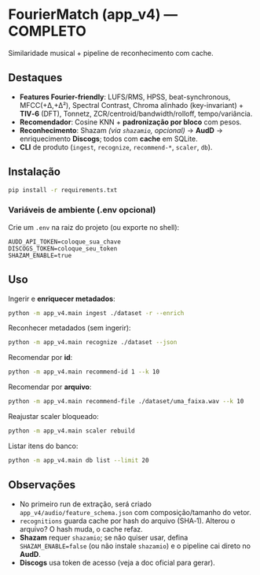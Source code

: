 
# FourierMatch (app_v4) — COMPLETO

Similaridade musical + pipeline de reconhecimento com cache.

## Destaques
- **Features Fourier-friendly**: LUFS/RMS, HPSS, beat-synchronous, MFCC(+Δ,+Δ²), Spectral Contrast, Chroma alinhado (key-invariant) + **TIV‑6** (DFT), Tonnetz, ZCR/centroid/bandwidth/rolloff, tempo/variância.
- **Recomendador**: Cosine KNN + **padronização por bloco** com pesos.
- **Reconhecimento**: Shazam *(via `shazamio`, opcional)* → **AudD** → enriquecimento **Discogs**; todos com **cache** em SQLite.
- **CLI** de produto (`ingest`, `recognize`, `recommend-*`, `scaler`, `db`).

## Instalação
```bash
pip install -r requirements.txt
```

### Variáveis de ambiente (.env opcional)
Crie um `.env` na raiz do projeto (ou exporte no shell):
```env
AUDD_API_TOKEN=coloque_sua_chave
DISCOGS_TOKEN=coloque_seu_token
SHAZAM_ENABLE=true
```

## Uso
Ingerir e **enriquecer metadados**:
```bash
python -m app_v4.main ingest ./dataset -r --enrich
```

Reconhecer metadados (sem ingerir):
```bash
python -m app_v4.main recognize ./dataset --json
```

Recomendar por **id**:
```bash
python -m app_v4.main recommend-id 1 --k 10
```

Recomendar por **arquivo**:
```bash
python -m app_v4.main recommend-file ./dataset/uma_faixa.wav --k 10
```

Reajustar scaler bloqueado:
```bash
python -m app_v4.main scaler rebuild
```

Listar itens do banco:
```bash
python -m app_v4.main db list --limit 20
```

## Observações
- No primeiro run de extração, será criado `app_v4/audio/feature_schema.json` com composição/tamanho do vetor.
- `recognitions` guarda cache por hash do arquivo (SHA‑1). Alterou o arquivo? O hash muda, o cache refaz.
- **Shazam** requer `shazamio`; se não quiser usar, defina `SHAZAM_ENABLE=false` (ou não instale `shazamio`) e o pipeline cai direto no **AudD**.
- **Discogs** usa token de acesso (veja a doc oficial para gerar).

